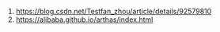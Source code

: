 1. https://blog.csdn.net/Testfan_zhou/article/details/92579810
2. https://alibaba.github.io/arthas/index.html